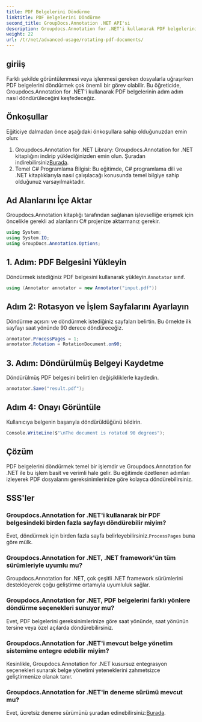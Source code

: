 ```yaml
---
title: PDF Belgelerini Döndürme
linktitle: PDF Belgelerini Döndürme
second_title: GroupDocs.Annotation .NET API'si
description: Groupdocs.Annotation for .NET'i kullanarak PDF belgelerini zahmetsizce nasıl döndüreceğinizi öğrenin. Belge yönetimi verimliliğini artırın.
weight: 22
url: /tr/net/advanced-usage/rotating-pdf-documents/
---
```

## giriiş
Farklı şekilde görüntülenmesi veya işlenmesi gereken dosyalarla uğraşırken PDF belgelerini döndürmek çok önemli bir görev olabilir. Bu öğreticide, Groupdocs.Annotation for .NET'i kullanarak PDF belgelerinin adım adım nasıl döndürüleceğini keşfedeceğiz.
## Önkoşullar
Eğiticiye dalmadan önce aşağıdaki önkoşullara sahip olduğunuzdan emin olun:
1.  Groupdocs.Annotation for .NET Library: Groupdocs.Annotation for .NET kitaplığını indirip yüklediğinizden emin olun. Şuradan indirebilirsiniz[Burada](https://releases.groupdocs.com/annotation/net/).
2. Temel C# Programlama Bilgisi: Bu eğitimde, C# programlama dili ve .NET kitaplıklarıyla nasıl çalışılacağı konusunda temel bilgiye sahip olduğunuz varsayılmaktadır.

## Ad Alanlarını İçe Aktar
Groupdocs.Annotation kitaplığı tarafından sağlanan işlevselliğe erişmek için öncelikle gerekli ad alanlarını C# projenize aktarmanız gerekir.
```csharp
using System;
using System.IO;
using GroupDocs.Annotation.Options;
```
## 1. Adım: PDF Belgesini Yükleyin
 Döndürmek istediğiniz PDF belgesini kullanarak yükleyin.`Annotator` sınıf.
```csharp
using (Annotator annotator = new Annotator("input.pdf"))
```
## Adım 2: Rotasyon ve İşlem Sayfalarını Ayarlayın
Döndürme açısını ve döndürmek istediğiniz sayfaları belirtin. Bu örnekte ilk sayfayı saat yönünde 90 derece döndüreceğiz.
```csharp
annotator.ProcessPages = 1;
annotator.Rotation = RotationDocument.on90;
```
## 3. Adım: Döndürülmüş Belgeyi Kaydetme
Döndürülmüş PDF belgesini belirtilen değişikliklerle kaydedin.
```csharp
annotator.Save("result.pdf");
```
## Adım 4: Onayı Görüntüle
Kullanıcıya belgenin başarıyla döndürüldüğünü bildirin.
```csharp
Console.WriteLine($"\nThe document is rotated 90 degrees");
```

## Çözüm
PDF belgelerini döndürmek temel bir işlemdir ve Groupdocs.Annotation for .NET ile bu işlem basit ve verimli hale gelir. Bu eğitimde özetlenen adımları izleyerek PDF dosyalarını gereksinimlerinize göre kolayca döndürebilirsiniz.
## SSS'ler
### Groupdocs.Annotation for .NET'i kullanarak bir PDF belgesindeki birden fazla sayfayı döndürebilir miyim?
 Evet, döndürmek için birden fazla sayfa belirleyebilirsiniz.`ProcessPages` buna göre mülk.
### Groupdocs.Annotation for .NET, .NET framework'ün tüm sürümleriyle uyumlu mu?
Groupdocs.Annotation for .NET, çok çeşitli .NET framework sürümlerini destekleyerek çoğu geliştirme ortamıyla uyumluluk sağlar.
### Groupdocs.Annotation for .NET, PDF belgelerini farklı yönlere döndürme seçenekleri sunuyor mu?
Evet, PDF belgelerini gereksinimlerinize göre saat yönünde, saat yönünün tersine veya özel açılarda döndürebilirsiniz.
### Groupdocs.Annotation for .NET'i mevcut belge yönetim sistemime entegre edebilir miyim?
Kesinlikle, Groupdocs.Annotation for .NET kusursuz entegrasyon seçenekleri sunarak belge yönetimi yeteneklerini zahmetsizce geliştirmenize olanak tanır.
### Groupdocs.Annotation for .NET'in deneme sürümü mevcut mu?
 Evet, ücretsiz deneme sürümünü şuradan edinebilirsiniz:[Burada](https://releases.groupdocs.com/).